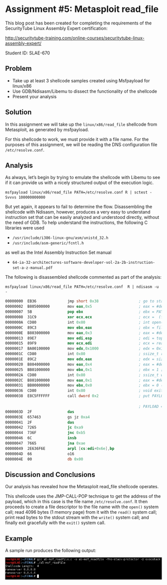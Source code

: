 # Assignment #5: Metasploit read_file

This blog post has been created for completing the requirements of the SecurityTube Linux Assembly Expert certification:

http://securitytube-training.com/online-courses/securitytube-linux-assembly-expert/

Student ID: SLAE-670

## Problem

- Take up at least 3 shellcode samples created using Msfpayload for linux/x86
- Use GDB/Ndisasm/Libemu to dissect the functionality of the shellcode
- Present your analysis

## Solution

In this assignment we will take up the `linux/x86/read_file` shellcode from Metasploit, as generated by msfpayload. 

For this shellcode to work, we must provide it with a file name. For the purposes of this assignment, we will be reading the DNS configuration file `/etc/resolve.conf`. 


## Analysis

As always, let’s begin by trying to emulate the shellcode with Libemu to see if it can provide us with a nicely structured output of the execution logic. 

```
msfpayload linux/x86/read_file PATH=/etc/resolve.conf R | sctest -Svvvs 100000000000
```

But yet again, it appears to fail to determine the flow. Disassembling the shellcode with Ndisasm, however, produces a very easy to understand instruction set that can be easily analyzed and understood directly, without the need of GDB. To help understand the instructions, the following C libraries were used

- `/usr/include/i386-linux-gnu/asm/unistd_32.h`
- `/usr/include/asm-generic/fcntl.h`

as well as the Intel Assembly Instruction Set manual

- `64-ia-32-architectures-software-developer-vol-2a-2b-instruction-set-a-z-manual.pdf`

The following is disassembled shellcode commented as part of the analysis:

```
msfpayload linux/x86/read_file PATH=/etc/resolve.conf  R | ndisasm -u -
```

```nasm
00000000  EB36              jmp short 0x38 					; go to stage
00000002  B805000000        mov eax,0x5 					; eax = #define __NR_open 5
00000007  5B                pop ebx 						; ebx = PAYLOAD address (pathname)
00000008  31C9              xor ecx,ecx 					; ecx =  (flags)	#define O_RDONLY        00000000
0000000A  CD80              int 0x80 						; int open(const char *pathname, int flags);
0000000C  89C3              mov ebx,eax 					; ebx = file descriptor (fd)
0000000E  B803000000        mov eax,0x3 					; eax = #define __NR_read 3
00000013  89E7              mov edi,esp 					; edi = top of stack 
00000015  89F9              mov ecx,edi 					; ecx = read into here (buf)
00000017  BA00100000        mov edx,0x1000 					; edx = 0x1000 [4096 bytes] (count)
0000001C  CD80              int 0x80 						; ssize_t read(int fd, void *buf, size_t count);
0000001E  89C2              mov edx,eax 					; edx = size of read data (count)
00000020  B804000000        mov eax,0x4 					; eax = #define __NR_write 4
00000025  BB01000000        mov ebx,0x1 					; ebx = 1 [stdout] (fd)
0000002A  CD80              int 0x80 						; ssize_t write(int fd, const void *buf, size_t count);
0000002C  B801000000        mov eax,0x1 					; eax = #define __NR_exit 1
00000031  BB00000000        mov ebx,0x0 					; ebx = 0 (status)
00000036  CD80              int 0x80 						; void exit(int status);
00000038  E8C5FFFFFF        call dword 0x2 					; put PAYLOAD address on the stack and begin execution

															; PAYLOAD = /etc/resolve.conf (null terminated)
0000003D  2F                das
0000003E  657463            gs jz 0xa4
00000041  2F                das
00000042  7265              jc 0xa9
00000044  736F              jnc 0xb5
00000046  6C                insb
00000047  7665              jna 0xae
00000049  2E636F6E          arpl [cs:edi+0x6e],bp
0000004D  66                o16
0000004E  00                db 0x00
```


## Discussion and Conclusions

Our analysis has revealed how the Metasploit read_file shellcode operates.

This shellcode uses the JMP-CALL-POP technique to get the address of the payload, which in this case is the file name `/etc/resolve.conf`. It then proceeds to create a file descriptor to the file name with the `open()` system call; read 4096 bytes (1 memory page) from it with the `read()` system call; print read bytes to the stdout stream with the `write()` system call; and finally exit gracefully with the `exit()` system call.


## Example

A sample run produces the following output:

![alt text](https://github.com/adeptex/SLAE/blob/master/Assignment-5/read_file/example.png "Example")
